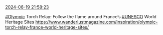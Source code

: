 [2024-06-19 21:58:23](https://mstdn.social/@hill_wanderer/112645524898608958)

<a href="https://mstdn.social/tags/Olympic" class="mention hashtag" rel="tag">#Olympic</a> Torch Relay: Follow the flame around France’s <a href="https://mstdn.social/tags/UNESCO" class="mention hashtag" rel="tag">#UNESCO</a> World Heritage Sites <a href="https://www.wanderlustmagazine.com/inspiration/olympic-torch-relay-france-world-heritage-sites/" target="_blank" rel="nofollow noopener noreferrer" translate="no">https://www.wanderlustmagazine.com/inspiration/olympic-torch-relay-france-world-heritage-sites/</a>